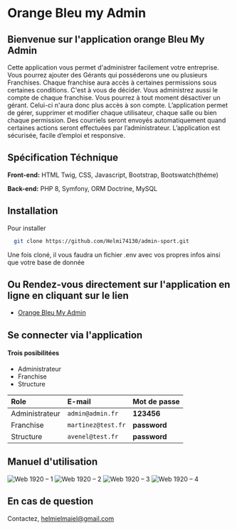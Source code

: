 
# Orange Bleu my Admin 

## Bienvenue sur l'application orange Bleu My Admin

Cette application vous permet d'administrer facilement votre entreprise. Vous pourrez ajouter 
des Gérants qui posséderons une ou plusieurs Franchises. Chaque franchise aura accès à certaines permissions sous certaines conditions. 
C'est à vous de décider. Vous administrez aussi le compte de chaque franchise. Vous pourrez à tout moment désactiver un gérant. Celui-ci n'aura donc plus accès à son compte.
L’application permet de gérer, supprimer et modifier chaque utilisateur, chaque salle ou bien chaque permission. Des courriels seront envoyés automatiquement quand certaines actions seront effectuées par l’administrateur.
L’application est sécurisée, facile d’emploi et responsive.

## Spécification Téchnique

**Front-end:** HTML Twig, CSS, Javascript, Bootstrap, Bootswatch(théme)

**Back-end:** PHP 8, Symfony, ORM Doctrine, MySQL


## Installation 

Pour installer

```bash
  git clone https://github.com/Helmi74130/admin-sport.git
```
Une fois cloné, il vous faudra un fichier .env 
avec vos propres infos ainsi que votre base de donnée


## Ou Rendez-vous directement sur l'application en ligne en cliquant sur le lien

 - [Orange Bleu My Admin](https://whispering-falls-36328.herokuapp.com/)
## Se connecter via l'application
#### Trois posibilitées

* Administrateur
* Franchise
* Structure

Role| E-mail   | Mot de passe              |
:-----|:------- | :------------------------- |
 Administrateur|`admin@admin.fr` | **123456**|
  Franchise|`martinez@test.fr` | **password**|
  Structure| `avenel@test.fr` | **password**|
  
 
 ## Manuel d'utilisation
 
![Web 1920 – 1](https://user-images.githubusercontent.com/88458882/197732853-8b45b19e-9d0f-4a7c-aef6-cd56c8fa418b.png)
![Web 1920 – 2](https://user-images.githubusercontent.com/88458882/197732864-2df695dc-58af-4ee1-b94c-177b34b147cc.png)
![Web 1920 – 3](https://user-images.githubusercontent.com/88458882/197732866-10c8f38f-ebb2-4f35-bcee-dfffaedb1003.png)
![Web 1920 – 4](https://user-images.githubusercontent.com/88458882/197732868-eb90f939-35be-4dec-ac50-c5205bd2d621.png)



## En cas de question

Contactez, helmielmaiel@gmail.com
